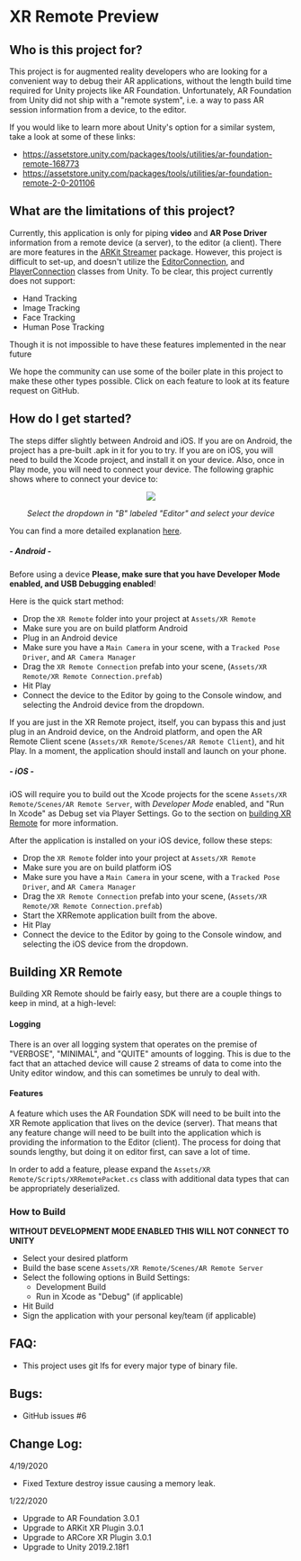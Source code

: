 # XR Remote Preview

## Who is this project for?

This project is for augmented reality developers who are looking for a convenient way to debug their AR applications, without the length build time required for Unity projects like AR Foundation. Unfortunately, AR Foundation from Unity did not ship with a "remote system", i.e. a way to pass AR session information from a device, to the editor.

If you would like to learn more about Unity's option for a similar system, take a look at some of these links: 
* https://assetstore.unity.com/packages/tools/utilities/ar-foundation-remote-168773
* https://assetstore.unity.com/packages/tools/utilities/ar-foundation-remote-2-0-201106

## What are the limitations of this project? 

Currently, this application is only for piping **video** and **AR Pose Driver** information from a remote device (a server), to the editor (a client). There are more features in the [ARKit Streamer](https://github.com/asus4/ARKitStreamer) package. However, this project is difficult to set-up, and doesn't utilize the [EditorConnection](https://docs.unity3d.com/ScriptReference/Networking.PlayerConnection.EditorConnection.html), and [PlayerConnection](https://docs.unity3d.com/ScriptReference/Networking.PlayerConnection.PlayerConnection.html) classes from Unity. To be clear, this project currently does not support: 

* Hand Tracking
* Image Tracking
* Face Tracking
* Human Pose Tracking

Though it is not impossible to have these features implemented in the near future

We hope the community can use some of the boiler plate in this project to make these other types possible. Click on each feature to look at its feature request on GitHub. 

## How do I get started? 

The steps differ slightly between Android and iOS. If you are on Android, the project has a pre-built .apk in it for you to try. If you are on iOS, you will need to build the Xcode project, and install it on your device. Also, once in Play mode, you will need to connect your device. The following graphic shows where to connect your device to:

<p align="center">
        <img src="docs/images/unity_editor_console_window.png">
</p>
<p align="center">
        <em>Select the dropdown in "B" labeled "Editor" and select your device</em>
</p>

You can find a more detailed explanation [here](https://docs.unity3d.com/Manual/Console.html).

##### - Android -

Before using a device **Please, make sure that you have Developer Mode enabled, and USB Debugging enabled**!

Here is the quick start method: 

* Drop the `XR Remote` folder into your project at `Assets/XR Remote`
* Make sure you are on build platform Android
* Plug in an Android device
* Make sure you have a `Main Camera` in your scene, with a `Tracked Pose Driver`, and `AR Camera Manager`
* Drag the `XR Remote Connection` prefab into your scene, (`Assets/XR Remote/XR Remote Connection.prefab`)
* Hit Play
* Connect the device to the Editor by going to the Console window, and selecting the Android device from the dropdown. 

If you are just in the XR Remote project, itself, you can bypass this and just plug in an Android device, on the Android platform, and open the AR Remote Client scene (`Assets/XR Remote/Scenes/AR Remote Client`), and hit Play. In a moment, the application should install and launch on your phone.

##### - iOS -

iOS will require you to build out the Xcode projects for the scene `Assets/XR Remote/Scenes/AR Remote Server`, with _Developer Mode_ enabled, and "Run In Xcode" as Debug set via Player Settings. Go to the section on [building XR Remote](#building_xrremote) for more information.

After the application is installed on your iOS device, follow these steps: 

* Drop the `XR Remote` folder into your project at `Assets/XR Remote`
* Make sure you are on build platform iOS
* Make sure you have a `Main Camera` in your scene, with a `Tracked Pose Driver`, and `AR Camera Manager`
* Drag the `XR Remote Connection` prefab into your scene, (`Assets/XR Remote/XR Remote Connection.prefab`)
* Start the XRRemote application built from the above.
* Hit Play
* Connect the device to the Editor by going to the Console window, and selecting the iOS device from the dropdown. 

<a name="building_xrremote"></a>
## Building XR Remote

Building XR Remote should be fairly easy, but there are a couple things to keep in mind, at a high-level:

#### Logging

There is an over all logging system that operates on the premise of "VERBOSE", "MINIMAL", and "QUITE" amounts of logging. This is due to the fact that an attached device will cause 2 streams of data to come into the Unity editor window, and this can sometimes be unruly to deal with. 

#### Features

A feature which uses the AR Foundation SDK will need to be built into the XR Remote application that lives on the device (server). That means that any feature change will need to be built into the application which is providing the information to the Editor (client). The process for doing that sounds lengthy, but doing it on editor first, can save a lot of time. 

In order to add a feature, please expand the `Assets/XR Remote/Scripts/XRRemotePacket.cs` class with additional data types that can be appropriately deserialized. 

### How to Build

**WITHOUT DEVELOPMENT MODE ENABLED THIS WILL NOT CONNECT TO UNITY**

* Select your desired platform
* Build the base scene `Assets/XR Remote/Scenes/AR Remote Server`
* Select the following options in Build Settings: 
	* Development Build
	* Run in Xcode as "Debug" (if applicable)
* Hit Build
* Sign the application with your personal key/team (if applicable)

## FAQ:

* This project uses git lfs for every major type of binary file.

## Bugs: 

* GitHub issues #6 

## Change Log:
4/19/2020
* Fixed Texture destroy issue causing a memory leak.

1/22/2020
* Upgrade to AR Foundation 3.0.1
* Upgrade to ARKit XR Plugin 3.0.1
* Upgrade to ARCore XR Plugin 3.0.1
* Upgrade to Unity 2019.2.18f1
